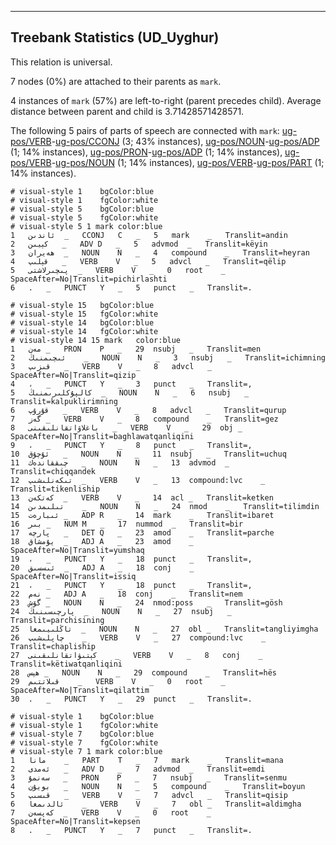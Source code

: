 

--------------------------------------------------------------------------------

## Treebank Statistics (UD_Uyghur)

This relation is universal.

7 nodes (0%) are attached to their parents as `mark`.

4 instances of `mark` (57%) are left-to-right (parent precedes child).
Average distance between parent and child is 3.71428571428571.

The following 5 pairs of parts of speech are connected with `mark`: [ug-pos/VERB]()-[ug-pos/CCONJ]() (3; 43% instances), [ug-pos/NOUN]()-[ug-pos/ADP]() (1; 14% instances), [ug-pos/PRON]()-[ug-pos/ADP]() (1; 14% instances), [ug-pos/VERB]()-[ug-pos/NOUN]() (1; 14% instances), [ug-pos/VERB]()-[ug-pos/PART]() (1; 14% instances).


~~~ conllu
# visual-style 1	bgColor:blue
# visual-style 1	fgColor:white
# visual-style 5	bgColor:blue
# visual-style 5	fgColor:white
# visual-style 5 1 mark	color:blue
1	ئاندىن	_	CCONJ	C	_	5	mark	_	Translit=andin
2	كېيىن	_	ADV	D	_	5	advmod	_	Translit=këyin
3	ھەيران	_	NOUN	N	_	4	compound	_	Translit=heyran
4	قېلىپ	_	VERB	V	_	5	advcl	_	Translit=qëlip
5	پىچىرلاشتى	_	VERB	V	_	0	root	_	SpaceAfter=No|Translit=pichirlashti
6	.	_	PUNCT	Y	_	5	punct	_	Translit=.

~~~


~~~ conllu
# visual-style 15	bgColor:blue
# visual-style 15	fgColor:white
# visual-style 14	bgColor:blue
# visual-style 14	fgColor:white
# visual-style 14 15 mark	color:blue
1	مەن	_	PRON	P	_	29	nsubj	_	Translit=men
2	ئىچىمنىڭ	_	NOUN	N	_	3	nsubj	_	Translit=ichimning
3	قىزىپ	_	VERB	V	_	8	advcl	_	SpaceAfter=No|Translit=qizip
4	،	_	PUNCT	Y	_	3	punct	_	Translit=,
5	كالپۇكلىرىمنىڭ	_	NOUN	N	_	6	nsubj	_	Translit=kalpuklirimning
6	قۇرۇپ	_	VERB	V	_	8	advcl	_	Translit=qurup
7	گەز	_	VERB	V	_	8	compound	_	Translit=gez
8	باغلاۋاتقانلىقىنى	_	VERB	V	_	29	obj	_	SpaceAfter=No|Translit=baghlawatqanliqini
9	،	_	PUNCT	Y	_	8	punct	_	Translit=,
10	ئۇچۇق	_	NOUN	N	_	11	nsubj	_	Translit=uchuq
11	چىققاندەك	_	NOUN	N	_	13	advmod	_	Translit=chiqqandek
12	تىكەنلىشىپ	_	VERB	V	_	13	compound:lvc	_	Translit=tikenliship
13	كەتكەن	_	VERB	V	_	14	acl	_	Translit=ketken
14	تىلىمدىن	_	NOUN	N	_	24	nmod	_	Translit=tilimdin
15	ئىبارەت	_	ADP	R	_	14	mark	_	Translit=ibaret
16	بىر	_	NUM	M	_	17	nummod	_	Translit=bir
17	پارچە	_	DET	Q	_	23	amod	_	Translit=parche
18	يۇمشاق	_	ADJ	A	_	23	amod	_	SpaceAfter=No|Translit=yumshaq
19	،	_	PUNCT	Y	_	18	punct	_	Translit=,
20	ئىسسىق	_	ADJ	A	_	18	conj	_	SpaceAfter=No|Translit=issiq
21	،	_	PUNCT	Y	_	18	punct	_	Translit=,
22	نەم	_	ADJ	A	_	18	conj	_	Translit=nem
23	گۆش	_	NOUN	N	_	24	nmod:poss	_	Translit=gösh
24	پارچىسىنىڭ	_	NOUN	N	_	27	nsubj	_	Translit=parchisining
25	تاڭلىيىمغا	_	NOUN	N	_	27	obl	_	Translit=tangliyimgha
26	چاپلىشىپ	_	VERB	V	_	27	compound:lvc	_	Translit=chapliship
27	كېتىۋاتقانلىقىنى	_	VERB	V	_	8	conj	_	Translit=këtiwatqanliqini
28	ھېس	_	NOUN	N	_	29	compound	_	Translit=hës
29	قىلاتتىم	_	VERB	V	_	0	root	_	SpaceAfter=No|Translit=qilattim
30	.	_	PUNCT	Y	_	29	punct	_	Translit=.

~~~


~~~ conllu
# visual-style 1	bgColor:blue
# visual-style 1	fgColor:white
# visual-style 7	bgColor:blue
# visual-style 7	fgColor:white
# visual-style 7 1 mark	color:blue
1	مانا	_	PART	T	_	7	mark	_	Translit=mana
2	ئەمدى	_	ADV	D	_	7	advmod	_	Translit=emdi
3	سەنمۇ	_	PRON	P	_	7	nsubj	_	Translit=senmu
4	بويۇن	_	NOUN	N	_	5	compound	_	Translit=boyun
5	قىسىپ	_	VERB	V	_	7	advcl	_	Translit=qisip
6	ئالدىمغا	_	VERB	V	_	7	obl	_	Translit=aldimgha
7	كەپسەن	_	VERB	V	_	0	root	_	SpaceAfter=No|Translit=kepsen
8	.	_	PUNCT	Y	_	7	punct	_	Translit=.

~~~


